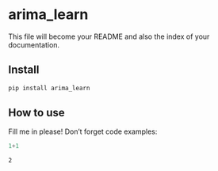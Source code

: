 # arima_learn

<!-- WARNING: THIS FILE WAS AUTOGENERATED! DO NOT EDIT! -->

This file will become your README and also the index of your
documentation.

## Install

``` sh
pip install arima_learn
```

## How to use

Fill me in please! Don’t forget code examples:

``` python
1+1
```

    2

